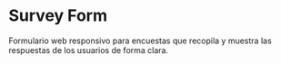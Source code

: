 # Survey Form

Formulario web responsivo para encuestas que recopila y muestra las respuestas de los usuarios de forma clara.
